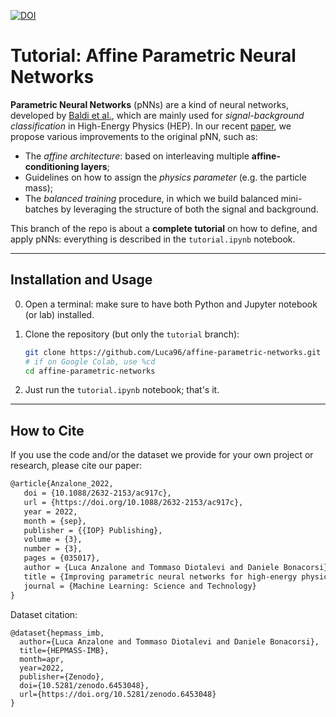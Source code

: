 [![DOI](https://zenodo.org/badge/DOI/10.5281/zenodo.6453048.svg)](https://doi.org/10.5281/zenodo.6453048)

# Tutorial: Affine Parametric Neural Networks

**Parametric Neural Networks** (pNNs) are a kind of neural networks, developed by [Baldi et al.](https://arxiv.org/pdf/1601.07913), which are mainly used for *signal-background classification* in High-Energy Physics (HEP). In our recent [paper](https://iopscience.iop.org/article/10.1088/2632-2153/ac917c), we propose various improvements to the original pNN, 
such as: 
* The *affine architecture*: based on interleaving multiple **affine-conditioning layers**;
* Guidelines on how to assign the *physics parameter* (e.g. the particle mass);
* The *balanced training* procedure, in which we build balanced mini-batches by leveraging the structure of both the 
signal and background.

This branch of the repo is about a **complete tutorial** on how to define, and apply pNNs: everything is described in 
the `tutorial.ipynb` notebook.

---
## Installation and Usage

0. Open a terminal: make sure to have both Python and Jupyter notebook (or lab) installed.
1. Clone the repository (but only the `tutorial` branch):

   ```bash
   git clone https://github.com/Luca96/affine-parametric-networks.git --branch tutorial
   # if on Google Colab, use %cd
   cd affine-parametric-networks
   ```

2. Just run the `tutorial.ipynb` notebook; that's it.

---

## How to Cite

If you use the code and/or the dataset we provide for your own project or research, please cite our paper:

```latex
@article{Anzalone_2022,
   doi = {10.1088/2632-2153/ac917c},
   url = {https://doi.org/10.1088/2632-2153/ac917c},
   year = 2022,
   month = {sep},
   publisher = {{IOP} Publishing},
   volume = {3},
   number = {3},
   pages = {035017},
   author = {Luca Anzalone and Tommaso Diotalevi and Daniele Bonacorsi},
   title = {Improving parametric neural networks for high-energy physics (and beyond)},
   journal = {Machine Learning: Science and Technology}
}
```

Dataset citation:

```
@dataset{hepmass_imb,
  author={Luca Anzalone and Tommaso Diotalevi and Daniele Bonacorsi},
  title={HEPMASS-IMB},
  month=apr,
  year=2022,
  publisher={Zenodo},
  doi={10.5281/zenodo.6453048},
  url={https://doi.org/10.5281/zenodo.6453048}
}
```


